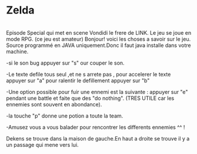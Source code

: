 # Zelda

</br>
Episode Special qui met en scene Vondidi le frere de LINK.
Le jeu se joue en mode RPG.
(ce jeu est amateur)
Bonjour!
voici les choses a savoir sur le jeu.
Source programmé en JAVA uniquement.Donc il faut java installe dans votre machine.

-si le son bug appuyer sur "s" our couper le son.


-Le texte defile tous seul ,et ne s arrete pas ,
pour accelerer le texte appuyer sur "a"
pour ralentir le defillement appuyer sur "b"


-Une option possible pour fuir une ennemi est la suivante :
appuyer sur "e" pendant une battle et faite que des "do nothing".
(TRES UTILE car les ennemies sont souvent en abondance).


-la touche "p" donne une potion a toute la team.

-Amusez vous a vous balader pour rencontrer les differents ennemies ^^ !




Dekens se trouve dans la maison de gauche.En haut a droite se trouve il y a un passage qui mene
vers lui.

